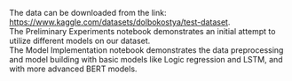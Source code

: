 The data can be downloaded from the link: https://www.kaggle.com/datasets/dolbokostya/test-dataset.
<br>The Preliminary Experiments notebook demonstrates an initial attempt to utilize different models on our dataset.
<br>The Model Implementation notebook demonstrates the data preprocessing and model building with basic models like Logic regression and LSTM, and with more advanced BERT models. 
